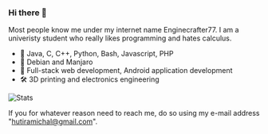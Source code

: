 ### Hi there 👋

<!--
**Enginecrafter77/Enginecrafter77** is a ✨ _special_ ✨ repository because its `README.md` (this file) appears on your GitHub profile.

Here are some ideas to get you started:

- 🔭 I’m currently working on ...
- 🌱 I’m currently learning ...
- 👯 I’m looking to collaborate on ...
- 🤔 I’m looking for help with ...
- 💬 Ask me about ...
- 📫 How to reach me: ...
- 😄 Pronouns: ...
- ⚡ Fun fact: ...
-->

Most people know me under my internet name Enginecrafter77. I am a univeristy student who really likes programming and hates calculus.

 * 📜 Java, C, C++, Python, Bash, Javascript, PHP
 * 🐧 Debian and Manjaro
 * 💼 Full-stack web development, Android application development
 * 🛠️ 3D printing and electronics engineering

![Stats](https://github-readme-stats.vercel.app/api?username=Enginecrafter77&show_icons=true&theme=tokyonight&custom_title=Enginecrafter77%27s%20Stats)

If you for whatever reason need to reach me, do so using my e-mail address "hutiramichal@gmail.com".
